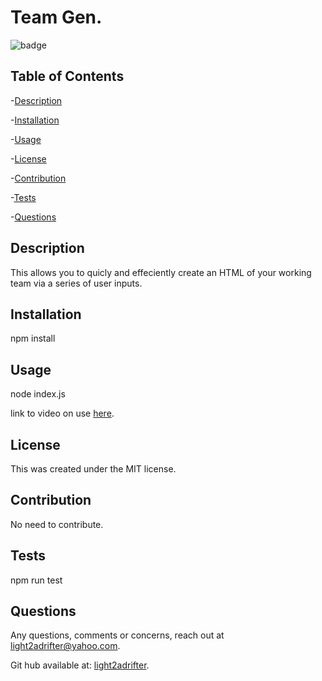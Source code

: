 
  <h1>Team Gen.</h1>

  
  ![badge](https://img.shields.io/badge/license-MIT-informational) <br />
  

  
  ## Table of Contents
  -[Description](#description) <br/>

  -[Installation](#installation) <br/>

  -[Usage](#usage) <br/>
  
  -[License](#license) <br/>
  
  -[Contribution](#contribution) <br/>

  -[Tests](#tests) <br/>

  -[Questions](#questions) <br/>


  ## Description

  This allows you to quicly and effeciently create an HTML of your working team via a series of user inputs.
  
  ## Installation
  npm install
  
  ## Usage
  node index.js

  link to video on use [here](https://watch.screencastify.com/v/V56GbzQ9a6EhEtv0D4Bt).
  
  ## License
  
  This was created under the MIT license.
  
  
  ## Contribution
  No need to contribute.
  
  ## Tests
  npm run test
  
  ## Questions
  
  Any questions, comments or concerns, reach out at light2adrifter@yahoo.com.

  Git hub available at: [light2adrifter](https://github.com/light2adrifter/challenge-10).


  

